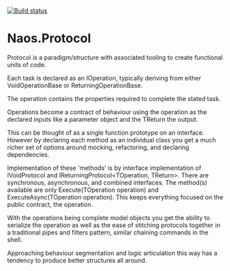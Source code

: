 [![Build status](https://ci.appveyor.com/api/projects/status/556xhlr2kqc8o6s8?svg=true)](https://ci.appveyor.com/project/Naos-Project/naos-protocol)

Naos.Protocol
===============
Protocol is a paradigm/structure with associated tooling to create functional units of code.

Each task is declared as an IOperation, typically deriving from either VoidOperationBase or ReturningOperationBase<TReturn>.

The operation contains the properties required to complete the stated task.

Operations become a contract of behaviour using the operation as the declared inputs like a parameter object and the TReturn the output.

This can be thought of as a single function prototype on an interface.  However by declaring each method as an individual class you get a much richer set of options around mocking, refactoring, and declaring dependencies.

Implementation of these 'methods' is by interface implementation of IVoidProtocol<TOperation> and IReturningProtocol<TOperation, TReturn>.  There are synchronous, asynchronous, and combined interfaces. The method(s) available are only Execute(TOperation operation) and ExecuteAsync(TOperation operation).  This keeps everything focused on the public contract, the operation.

With the operations being complete model objects you get the ability to serialize the operation as well as the ease of stitching protocols together in a traditional pipes and filters pattern, similar chaining commands in the shell.

Approaching behaviour segmentation and logic articulation this way has a tendency to produce better structures all around.
